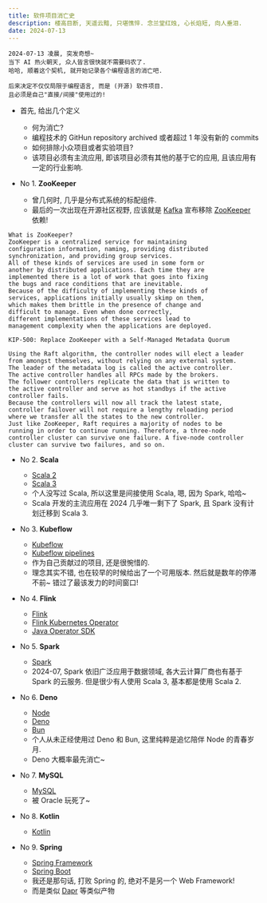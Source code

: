 ```yaml
---
title: 软件项目消亡史
description: 楼高目断, 天遥云黯, 只堪憔悴. 念兰堂红烛, 心长焰短, 向人垂泪.
date: 2024-07-13
---
```


```
2024-07-13 凌晨, 突发奇想~
当下 AI 热火朝天, 众人皆言很快就不需要码农了.
哈哈, 顺着这个契机, 就开始记录各个编程语言的消亡吧.

后来决定不仅仅局限于编程语言, 而是 (开源) 软件项目.
且必须是自己"直接/间接"使用过的!
```

- 首先, 给出几个定义
  - 何为消亡?
  - 编程技术的 GitHun repository archived
    或者超过 1 年没有新的 commits
  - 如何排除小众项目或者实验项目?
  - 该项目必须有主流应用, 即该项目必须有其他的基于它的应用,
    且该应用有一定的行业影响.

- No 1. __ZooKeeper__
  - 曾几何时, 几乎是分布式系统的标配组件.
  - 最后的一次出现在开源社区视野,
    应该就是
    [Kafka](https://github.com/apache/kafka)
    宣布移除
    [ZooKeeper](https://github.com/apache/zookeeper)
    依赖!

```
What is ZooKeeper?
ZooKeeper is a centralized service for maintaining
configuration information, naming, providing distributed
synchronization, and providing group services.
All of these kinds of services are used in some form or
another by distributed applications. Each time they are
implemented there is a lot of work that goes into fixing
the bugs and race conditions that are inevitable.
Because of the difficulty of implementing these kinds of
services, applications initially usually skimp on them,
which makes them brittle in the presence of change and
difficult to manage. Even when done correctly,
different implementations of these services lead to
management complexity when the applications are deployed.
```

```
KIP-500: Replace ZooKeeper with a Self-Managed Metadata Quorum

Using the Raft algorithm, the controller nodes will elect a leader
from amongst themselves, without relying on any external system.
The leader of the metadata log is called the active controller.
The active controller handles all RPCs made by the brokers.
The follower controllers replicate the data that is written to
the active controller and serve as hot standbys if the active
controller fails.
Because the controllers will now all track the latest state,
controller failover will not require a lengthy reloading period
where we transfer all the states to the new controller.
Just like ZooKeeper, Raft requires a majority of nodes to be
running in order to continue running. Therefore, a three-node
controller cluster can survive one failure. A five-node controller
cluster can survive two failures, and so on.
```

- No 2. __Scala__
  - [Scala 2](https://github.com/scala/scala)
  - [Scala 3](https://github.com/scala/scala3)
  - 个人没写过 Scala, 所以这里是间接使用 Scala,
    嗯, 因为 Spark, 哈哈~
  - Scala 开发的主流应用在 2024 几乎唯一剩下了 Spark,
    且 Spark 没有计划迁移到 Scala 3.

- No 3. __Kubeflow__
  - [Kubeflow](https://github.com/kubeflow/kubeflow)
  - [Kubeflow pipelines](https://github.com/kubeflow/pipelines)
  - 作为自己贡献过的项目, 还是很惋惜的.
  - 理念其实不错, 也在较早的时候给出了一个可用版本.
    然后就是数年的停滞不前~ 错过了最该发力的时间窗口!

- No 4. __Flink__
  - [Flink](https://github.com/apache/flink)
  - [Flink Kubernetes Operator](https://github.com/apache/flink-kubernetes-operator)
  - [Java Operator SDK](https://github.com/operator-framework/java-operator-sdk)

- No 5. __Spark__
  - [Spark](https://github.com/apache/spark)
  - 2024-07, Spark 依旧广泛应用于数据领域,
    各大云计算厂商也有基于 Spark 的云服务.
    但是很少有人使用 Scala 3, 基本都是使用 Scala 2.

- No 6. __Deno__
  - [Node](https://github.com/nodejs/node)
  - [Deno](https://github.com/denoland/deno)
  - [Bun](https://github.com/oven-sh/bun)
  - 个人从未正经使用过 Deno 和 Bun, 这里纯粹是追忆陪伴 Node 的青春岁月.
  - Deno 大概率最先消亡~

- No 7. __MySQL__
  - [MySQL](https://github.com/mysql/mysql-server)
  - 被 Oracle 玩死了~

- No 8. __Kotlin__
  - [Kotlin](https://github.com/JetBrains/kotlin)

- No 9. __Spring__
  - [Spring Framework](https://github.com/spring-projects/spring-framework)
  - [Spring Boot](https://github.com/spring-projects/spring-boot)
  - 我还是那句话, 打败 Spring 的, 绝对不是另一个 Web Framework!
  - 而是类似
    [Dapr](https://github.com/dapr/dapr)
    等类似产物
